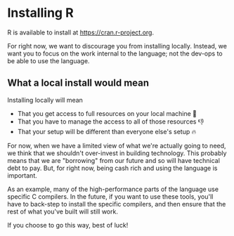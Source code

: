 # Installing R 

R is available to install at https://cran.r-project.org. 

For right now, we want to discourage you from installing locally. Instead, we want you to focus on the work internal to the language; not the dev-ops to be able to use the language. 

## What a local install would mean

Installing locally will mean 

- That you get access to full resources on your local machine :tada: 
- That you have to manage the access to all of those resources :-1: 
- That your setup will be different than everyone else's setup :fire:

For now, when we have a limited view of what we're actually going to need, we think that we shouldn't over-invest in building technology. This probably means that we are "borrowing" from our future and so will have technical debt to pay. But, for right now, being cash rich and using the language is important. 

As an example, many of the high-performance parts of the language use specific C compilers. In the future, if you want to use these tools, you'll have to back-step to install the specific compilers, and then ensure that the rest of what you've built will still work. 

If you choose to go this way, best of luck!

